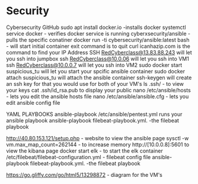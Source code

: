 # Security
Cybersecurity GitHub
sudo apt install docker.io -installs docker
systemctl service docker - verifies docker service is running
cyberxsecurity/ansible -pulls the specific conatiner
docker run -ti cybersecurity/ansible:latest bash - will start initial container
exit command is to quit
curl icanhazip.com is the command to find your IP Address
SSH RedCyberclass@13.83.88.243 will let you ssh into jumpbox
ssh RedCyberclass@10.0.06 will let you ssh into VM1
ssh RedCyberclass@10.0.0.7 will let you ssh into VM2
sudo docker start suspicious_tu will let you start your spcific ansible container
sudo docker attach suspicious_tu will attach the ansible container
ssh-keygen will create an ssh key for that you would use for both of your VM's
ls .ssh/ - to view your keys
cat .ssh/id_rsa.pub to display your public
nano /etc/ansible/hosts - lets you edit the ansible hosts file
nano /etc/ansible/ansible.cfg - lets you edit ansible config file

YAML PLAYBOOKS
ansible-playbook /etc/ansible/pentest.yml runs your ansible playbook
ansible-playbook filebeat-playbook.yml. -the filebeat playbook

http://40.80.153.121/setup.php - website to view the ansible page
sysctl -w vm.max_map_count=262144 - to increase memory
http://[10.0.0.8]:5601 to view the kibana page
docker start elk - to start the elk container
/etc/filebeat/filebeat-configuration.yml - filebeat config file
ansible-playbook filebeat-playbook.yml. -the filebeat playbook

https://go.gliffy.com/go/html5/13298872 - diagram for the VM's
